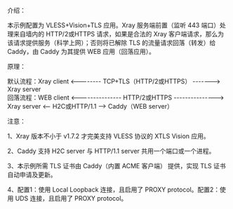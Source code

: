 介绍：

本示例配置为 VLESS+Vision+TLS 应用。Xray 服务端前置（监听 443 端口）处理来自墙内的 HTTP/2或HTTPS 请求，如果是合法的 Xray 客户端请求，那么为该请求提供服务（科学上网）；否则将已解除 TLS 的流量请求回落（转发）给 Caddy，由 Caddy 为其提供 WEB 应用（回落应用）。

原理：

默认流程：Xray client <-------- TCP+TLS（HTTP/2或HTTPS） -------> Xray server  
回落流程：WEB client <--------------- HTTP/2或HTTPS ---------------> Xray server <-- H2C或HTTP/1.1 --> Caddy（WEB server）

注意：

1、Xray 版本不小于 v1.7.2 才完美支持 VLESS 协议的 XTLS Vision 应用。

2、Caddy 支持 H2C server 与 HTTP/1.1 server 共用一个端口或一个进程。

3、本示例所需 TLS 证书由 Caddy（内置 ACME 客户端） 提供，实现 TLS 证书自动申请及更新。

4、配置1：使用 Local Loopback 连接，且启用了 PROXY protocol。配置2：使用 UDS 连接，且启用了 PROXY protocol。
